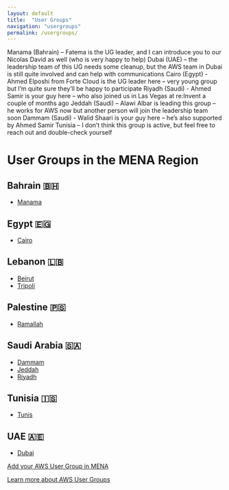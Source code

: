 ```yaml
---
layout: default
title:  "User Groups"
navigation: "usergroups"
permalink: /usergroups/
---
```


Manama (Bahrain) – Fatema is the UG leader, and I can introduce you to our Nicolas David as well (who is very happy to help)
Dubai (UAE) – the leadership team of this UG needs some cleanup, but the AWS team in Dubai is still quite involved and can help with communications
Cairo (Egypt) - Ahmed Elposhi from Forte Cloud is the UG leader here – very young group but I’m quite sure they’ll be happy to participate
Riyadh (Saudi) - Ahmed Samir is your guy here – who also joined us in Las Vegas at re:Invent a couple of months ago
Jeddah (Saudi) – Alawi Albar is leading this group – he works for AWS now but another person will join the leadership team soon
Dammam (Saudi) - Walid Shaari is your guy here – he’s also supported by Ahmed Samir
Tunisia – I don’t think this group is active, but feel free to reach out and double-check yourself

<div class="container">
  <h1>User Groups in the MENA Region</h1>
  <div class="row">
    <div class="col-sm-4">
      <h2>Bahrain 🇧🇭</h2>
      <ul>
        <li>
          <a href="https://www.meetup.com/AWS-Bahrain-User-Group/">Manama</a>
        </li>
      </ul>
    </div>
    <div class="col-sm-4">
      <h2>Egypt 🇪🇬</h2>
      <ul>
        <li><a href="https://www.meetup.com/awsegyptmeetup/">Cairo</a></li>
      </ul>
    </div>
    <div class="col-sm-4">
      <h2>Lebanon 🇱🇧</h2>
      <ul>
        <li><a href="https://www.meetup.com/AWS-Lebanon/">Beirut</a></li>
        <li><a href="https://www.meetup.com/AWS-Lebanon/">Tripoli</a></li>
      </ul>
    </div>
  </div>
  <div class="row">
    <div class="col-sm-4">
      <h2>Palestine 🇵🇸</h2>
      <ul>
        <li>
          <a href="https://www.facebook.com/awspalestine/">Ramallah</a>
        </li>
      </ul>
      <h2>Saudi Arabia 🇸🇦</h2>
      <ul>
        <li><a href="https://www.meetup.com/Dammam-AWS/">Dammam</a></li>
        <li>
          <a href="https://www.meetup.com/AWS-Jeddah-User-Group/">Jeddah</a>
        </li>
        <li>
          <a href="https://www.meetup.com/AWS-Saudi-user-group/">Riyadh</a>
        </li>
      </ul>
    </div>
    <div class="col-sm-4">
      <h2>Tunisia 🇮🇸</h2>
      <ul>
        <li>
          <a href="https://www.meetup.com/AWS-User-Group-Reykjavik/">Tunis</a>
        </li>
      </ul>
    </div>
  </div>
  <div class="row">
    <div class="col-sm-4">
      <h2>UAE 🇦🇪</h2>
      <ul>
        <li><a href="https://www.meetup.com/AWS-Dubai/">Dubai</a></li>
      </ul>
    </div>
  </div>
  <p>
    <a
      href="https://github.com/aws-mena-community/awsmena.community/edit/master/docs/usergroups.md"
      >Add your AWS User Group in MENA</a
    >
  </p>
  <p>
    <a href="https://aws.amazon.com/developer/community/usergroups/middle-east/"
      >Learn more about AWS User Groups</a
    >
  </p>
</div>
